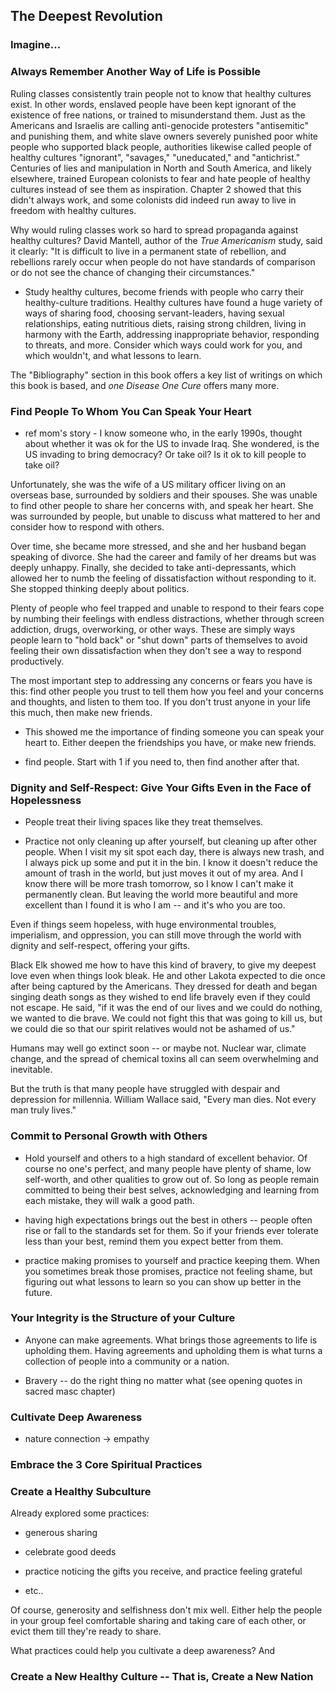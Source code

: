 ## The Deepest Revolution



### Imagine...

### Always Remember Another Way of Life is Possible

Ruling classes consistently train people not to know that healthy cultures exist. In other words, enslaved people have been kept ignorant of the existence of free nations, or trained to misunderstand them. Just as the Americans and Israelis are calling anti-genocide protesters "antisemitic" and punishing them, and white slave owners severely punished poor white people who supported black people, authorities likewise called people of healthy cultures "ignorant", "savages," "uneducated," and "antichrist." Centuries of lies and manipulation in North and South America, and likely elsewhere, trained European colonists to fear and hate people of healthy cultures instead of see them as inspiration. Chapter 2 showed that this didn't always work, and some colonists did indeed run away to live in freedom with healthy cultures.

Why would ruling classes work so hard to spread propaganda against healthy cultures? David Mantell, author of the _True Americanism_ study, said it clearly: "It is difficult to live in a permanent state of rebellion, and rebellions rarely occur when people do not have standards of comparison or do not see the chance of changing their circumstances."

* Study healthy cultures, become friends with people who carry their healthy-culture traditions. Healthy cultures have found a huge variety of ways of sharing food, choosing servant-leaders, having sexual relationships, eating nutritious diets, raising strong children, living in harmony with the Earth, addressing inappropriate behavior, responding to threats, and more. Consider which ways could work for you, and which wouldn't, and what lessons to learn.

The "Bibliography" section in this book offers a key list of writings on which this book is based, and _one Disease One Cure_ offers many more.

### Find People To Whom You Can Speak Your Heart

* ref mom's story - I know someone who, in the early 1990s, thought about whether it was ok for the US to invade Iraq. She wondered, is the US invading to bring democracy? Or take oil? Is it ok to kill people to take oil?

Unfortunately, she was the wife of a US military officer living on an overseas base, surrounded by soldiers and their spouses. She was unable to find other people to share her concerns with, and speak her heart. She was surrounded by people, but unable to discuss what mattered to her and consider how to respond with others.

Over time, she became more stressed, and she and her husband began speaking of divorce. She had the career and family of her dreams but was deeply unhappy. Finally, she decided to take anti-depressants, which allowed her to numb the feeling of dissatisfaction without responding to it. She stopped thinking deeply about politics.

Plenty of people who feel trapped and unable to respond to their fears cope by numbing their feelings with endless distractions, whether through screen addiction, drugs, overworking, or other ways. These are simply ways people learn to "hold back" or "shut down" parts of themselves to avoid feeling their own dissatisfaction when they don't see a way to respond productively.

The most important step to addressing any concerns or fears you have is this: find other people you trust to tell them how you feel and your concerns and thoughts, and listen to them too. If you don't trust anyone in your life this much, then make new friends.

* This showed me the importance of finding someone you can speak your heart to. Either deepen the friendships you have, or make new friends.

* find people. Start with 1 if you need to, then find another after that.

### Dignity and Self-Respect: Give Your Gifts Even in the Face of Hopelessness

* People treat their living spaces like they treat themselves. 


* Practice not only cleaning up after yourself, but cleaning up after other people. When I visit my sit spot each day, there is always new trash, and I always pick up some and put it in the bin. I know it doesn't reduce the amount of trash in the world, but just moves it out of my area. And I know there will be more trash tomorrow, so I know I can't make it permanently clean. But leaving the world more beautiful and more excellent than I found it is who I am -- and it's who you are too.

Even if things seem hopeless, with huge environmental troubles, imperialism, and oppression, you can still move through the world with dignity and self-respect, offering your gifts.

Black Elk showed me how to have this kind of bravery, to give my deepest love even when things look bleak. He and other Lakota expected to die once after being captured by the Americans. They dressed for death and began singing death songs as they wished to end life bravely even if they could not escape. He said, "if it was the end of our lives and we could do nothing, we wanted to die brave. We could not fight this that was going to kill us, but we could die so that our spirit relatives would not be ashamed of us."

Humans may well go extinct soon -- or maybe not. Nuclear war, climate change, and the spread of chemical toxins all can seem overwhelming and inevitable. 


But the truth is that many people have struggled with despair and depression for millennia. William Wallace said, "Every man dies. Not every man truly lives."



### Commit to Personal Growth with Others

* Hold yourself and others to a high standard of excellent behavior. Of course no one's perfect, and many people have plenty of shame, low self-worth, and other qualities to grow out of. So long as people remain committed to being their best selves, acknowledging and learning from each mistake, they will walk a good path.

* having high expectations brings out the best in others -- people often rise or fall to the standards set for them. So if your friends ever tolerate less than your best, remind them you expect better from them.

* practice making promises to yourself and practice keeping them. When you sometimes break those promises, practice not feeling shame, but figuring out what lessons to learn so you can show up better in the future.

### Your Integrity is the Structure of your Culture

* Anyone can make agreements. What brings those agreements to life is upholding them. Having agreements and upholding them is what turns a collection of people into a community or a nation.

* Bravery -- do the right thing no matter what (see opening quotes in sacred masc chapter)

### Cultivate Deep Awareness

* nature connection -> empathy

### Embrace the 3 Core Spiritual Practices



### Create a Healthy Subculture

Already explored some practices:

* generous sharing

* celebrate good deeds

* practice noticing the gifts you receive, and practice feeling grateful

* etc..

Of course, generosity and selfishness don't mix well. Either help the people in your group feel comfortable sharing and taking care of each other, or evict them till they're ready to share.

What practices could help you cultivate a deep awareness? And 

### Create a New Healthy Culture -- That is, Create a New Nation